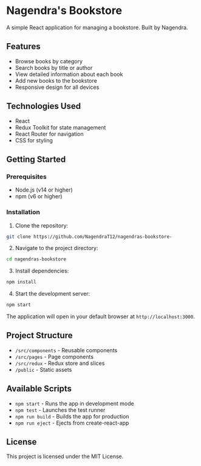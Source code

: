 # Nagendra's Bookstore

A simple React application for managing a bookstore. Built by Nagendra.

## Features

- Browse books by category
- Search books by title or author
- View detailed information about each book
- Add new books to the bookstore
- Responsive design for all devices

## Technologies Used

- React
- Redux Toolkit for state management
- React Router for navigation
- CSS for styling

## Getting Started

### Prerequisites

- Node.js (v14 or higher)
- npm (v6 or higher)

### Installation

1. Clone the repository:
```bash
git clone https://github.com/NagendraT12/nagendras-bookstore-
```

2. Navigate to the project directory:
```bash
cd nagendras-bookstore
```

3. Install dependencies:
```bash
npm install
```

4. Start the development server:
```bash
npm start
```

The application will open in your default browser at `http://localhost:3000`.

## Project Structure

- `/src/components` - Reusable components
- `/src/pages` - Page components
- `/src/redux` - Redux store and slices
- `/public` - Static assets

## Available Scripts

- `npm start` - Runs the app in development mode
- `npm test` - Launches the test runner
- `npm run build` - Builds the app for production
- `npm run eject` - Ejects from create-react-app

## License

This project is licensed under the MIT License.
